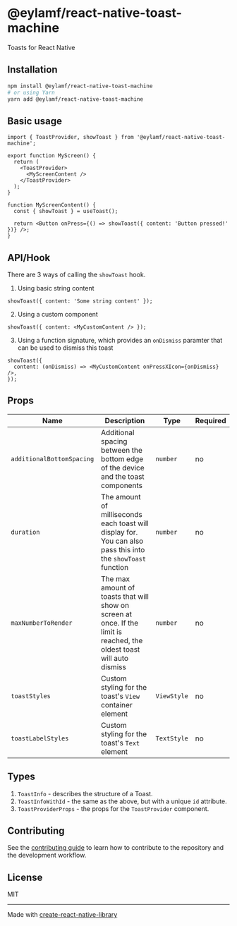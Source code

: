 # @eylamf/react-native-toast-machine

Toasts for React Native

## Installation

```sh
npm install @eylamf/react-native-toast-machine
# or using Yarn
yarn add @eylamf/react-native-toast-machine
```

## Basic usage

```tsx
import { ToastProvider, showToast } from '@eylamf/react-native-toast-machine';

export function MyScreen() {
  return (
    <ToastProvider>
      <MyScreenContent />
    </ToastProvider>
  );
}

function MyScreenContent() {
  const { showToast } = useToast();

  return <Button onPress={() => showToast({ content: 'Button pressed!' })} />;
}
```

## API/Hook

There are 3 ways of calling the `showToast` hook.

1. Using basic string content

```tsx
showToast({ content: 'Some string content' });
```

2. Using a custom component

```tsx
showToast({ content: <MyCustomContent /> });
```

3. Using a function signature, which provides an `onDismiss` paramter that can be used to dismiss this toast

```tsx
showToast({
  content: (onDismiss) => <MyCustomContent onPressXIcon={onDismiss} />,
});
```

## Props

| Name                      | Description                                                                                                            | Type        | Required |
| ------------------------- | ---------------------------------------------------------------------------------------------------------------------- | ----------- | -------- |
| `additionalBottomSpacing` | Additional spacing between the bottom edge of the device and the toast components                                      | `number`    | no       |
| `duration`                | The amount of milliseconds each toast will display for. You can also pass this into the `showToast` function           | `number`    | no       |
| `maxNumberToRender`       | The max amount of toasts that will show on screen at once. If the limit is reached, the oldest toast will auto dismiss | `number`    | no       |
| `toastStyles`             | Custom styling for the toast's `View` container element                                                                | `ViewStyle` | no       |
| `toastLabelStyles`        | Custom styling for the toast's `Text` element                                                                          | `TextStyle` | no       |

## Types

1. `ToastInfo` - describes the structure of a Toast.
2. `ToastInfoWithId` - the same as the above, but with a unique `id` attribute.
3. `ToastProviderProps` - the props for the `ToastProvider` component.

## Contributing

See the [contributing guide](CONTRIBUTING.md) to learn how to contribute to the repository and the development workflow.

## License

MIT

---

Made with [create-react-native-library](https://github.com/callstack/react-native-builder-bob)
